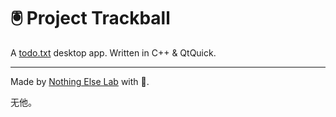 # 🖲️ Project Trackball

A [todo.txt](http://todotxt.org/) desktop app. Written in C++ & QtQuick.

------

Made by [Nothing Else Lab](https://github.com/NthElse) with 🦄.

无他。
